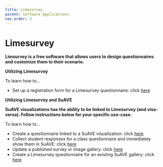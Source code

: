 ```yaml
---
title: Limesurvey
parent: Software Applications
nav_order: 3
---
```


# Limesurvey

**Limsurvey is a free software that allows users to design questionnaires and customize them to their scenario.**

**Utilizing Limesurvey**

To learn how to...
- Set up a registration form for a Limesurvey questionnaire: click [here](https://suave-ucsd.github.io/SuAVE-Documentation/Registration_Form.html)

**Utilizing Limesurvey and SuAVE**

**SuAVE visualizations has the ability to be linked to Limesurvey (and visa-versa). Follow instructions below for your specific use-case.**

To learn how to...
- Create a questionnaire linked to a SuAVE visualization: click [here](https://suave-ucsd.github.io/SuAVE-Documentation/SuAVE_Survey.html)
- Collect student responses for a class questionnaire and immediately show them in SuAVE: click [here](https://suave-ucsd.github.io/SuAVE-Documentation/SuAVE_Class_Survey.html)
- Update a published survey or image gallery: click [here](https://suave-ucsd.github.io/SuAVE-Documentation/Update_Gallery.html)
- Create a Limesurvey questionnaire for an existing SuAVE gallery: click [here](https://suave-ucsd.github.io/SuAVE-Documentation/Limesurvey_Existing_SuAVE.html)

